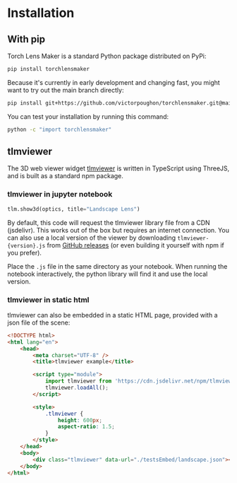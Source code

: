 # Installation

## With pip

Torch Lens Maker is a standard Python package distributed on PyPi:

```sh
pip install torchlensmaker
```

Because it's currently in early development and changing fast, you might want to
try out the main branch directly:

```sh
pip install git+https://github.com/victorpoughon/torchlensmaker.git@main
```

You can test your installation by running this command:

```sh
python -c "import torchlensmaker"
```

## tlmviewer

The 3D web viewer widget [tlmviewer](https://github.com/victorpoughon/tlmviewer)
is written in TypeScript using ThreeJS, and is built as a standard npm package.

### tlmviewer in jupyter notebook

```python title="python"
tlm.show3d(optics, title="Landscape Lens")
```

By default, this code will request the tlmviewer library file from a CDN
(jsdelivr). This works out of the box but requires an internet connection. You
can also use a local version of the viewer by downloading `tlmviewer-{version}.js` from
[GitHub releases](https://github.com/victorpoughon/tlmviewer/releases)
(or even building it yourself with npm if you prefer).

Place the `.js` file in the same directory as your notebook. When running the notebook interactively,
the python library will find it and use the local version.

### tlmviewer in static html

tlmviewer can also be embedded in a static HTML page, provided with a json file of the scene:

```html title="HTML"
<!DOCTYPE html>
<html lang="en">
    <head>
        <meta charset="UTF-8" />
        <title>tlmviewer example</title>

        <script type="module">
            import tlmviewer from 'https://cdn.jsdelivr.net/npm/tlmviewer/+esm';
            tlmviewer.loadAll();
        </script>

        <style>
            .tlmviewer {
                height: 600px;
                aspect-ratio: 1.5;
            }
        </style>
    </head>
    <body>
        <div class="tlmviewer" data-url="./testsEmbed/landscape.json"></div>
    </body>
</html>

```

